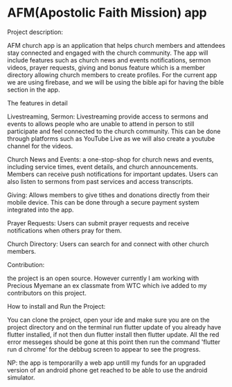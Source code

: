 # AFM(Apostolic Faith Mission) app

Project description:

AFM church app is an application that helps church members and attendees stay connected and engaged with the church community. 
The app will include features such as church news and events notifications, sermon videos, prayer requests, giving and bonus feature which is a member directory allowing church members to create profiles.
For the current app we are using firebase, and  we will be using the bible api for having the bible section in the app.


The features in detail

Livestreaming, Sermon: Livestreaming provide access to sermons and events to allows people who are unable to attend in person to still participate and         feel connected to the
      church community. This can be done through platforms such as YouTube Live as we will also create a youtube channel for the videos.

Church News and Events: a one-stop-shop for church news and events, including service times, event details, and church announcements.
      Members can receive push notifications for important updates.
      Users can also  listen to sermons from past services and access transcripts.
      
Giving: 
      Allows members to give tithes and donations directly from their mobile device. This can be done through a secure payment system integrated into           the app.

Prayer Requests: 
      Users can submit prayer requests and receive notifications when others pray for them.

Church Directory: 
      Users can search for and connect with other church members.


Contribution:

the project is an open source. However  currently I am working with Precious Myemane an ex classmate from WTC which ive added to my contributors  on this
project.

How to install and Run the Project:

You can clone the project, open your ide and make sure you are on the project directory and on the terminal run flutter update of you already have flutter
installed, if not then dun flutter install then flutter update. All the red error messeges should be gone at this point then run the command 'flutter run 
d chrome' for the debbug screen to appear to see the progress.

NP: the app is temporarilly a web app untill my funds for an upgraded version of an android phone get reached to be able to use the android simulator.
